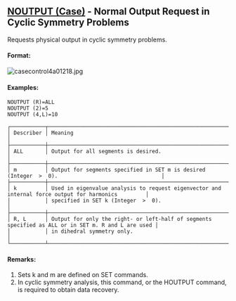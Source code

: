 ## [NOUTPUT (Case)](https://nexus.hexagon.com/documentationcenter/bundle/MSC_Nastran_2022.4/page/Nastran_Combined_Book/qrg/casecontrol4a/TOC.NOUTPUT.Case.xhtml) - Normal Output Request in Cyclic Symmetry Problems

Requests physical output in cyclic symmetry problems.

#### Format:

![casecontrol4a01218.jpg](https://help-be.hexagonmi.com/bundle/MSC_Nastran_2022.4/page/Nastran_Combined_Book/qrg/casecontrol4a/../../../assets/casecontrol4a01218.jpg?_LANG=enus)  

#### Examples:

```nastran
NOUTPUT (R)=ALL
NOUTPUT (2)=5
NOUTPUT (4,L)=10
```

```text
┌───────────┬────────────────────────────────────────────────────────────────────────────────────────────────────┐
│ Describer │ Meaning                                                                                            │
├───────────┼────────────────────────────────────────────────────────────────────────────────────────────────────┤
│ ALL       │ Output for all segments is desired.                                                                │
├───────────┼────────────────────────────────────────────────────────────────────────────────────────────────────┤
│ m         │ Output for segments specified in SET m is desired (Integer  >  0).                                 │
├───────────┼────────────────────────────────────────────────────────────────────────────────────────────────────┤
│ k         │ Used in eigenvalue analysis to request eigenvector and internal force output for harmonics         │
│           │ specified in SET k (Integer  >  0).                                                                │
├───────────┼────────────────────────────────────────────────────────────────────────────────────────────────────┤
│ R, L      │ Output for only the right- or left-half of segments specified as ALL or in SET m. R and L are used │
│           │ in dihedral symmetry only.                                                                         │
└───────────┴────────────────────────────────────────────────────────────────────────────────────────────────────┘
```

#### Remarks:

1. Sets k and m are defined on SET commands.
2. In cyclic symmetry analysis, this command, or the HOUTPUT command, is required to obtain data recovery.
